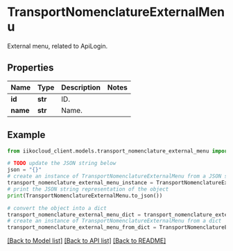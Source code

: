 # TransportNomenclatureExternalMenu

External menu, related to ApiLogin.

## Properties

Name | Type | Description | Notes
------------ | ------------- | ------------- | -------------
**id** | **str** | ID. | 
**name** | **str** | Name. | 

## Example

```python
from iikocloud_client.models.transport_nomenclature_external_menu import TransportNomenclatureExternalMenu

# TODO update the JSON string below
json = "{}"
# create an instance of TransportNomenclatureExternalMenu from a JSON string
transport_nomenclature_external_menu_instance = TransportNomenclatureExternalMenu.from_json(json)
# print the JSON string representation of the object
print(TransportNomenclatureExternalMenu.to_json())

# convert the object into a dict
transport_nomenclature_external_menu_dict = transport_nomenclature_external_menu_instance.to_dict()
# create an instance of TransportNomenclatureExternalMenu from a dict
transport_nomenclature_external_menu_from_dict = TransportNomenclatureExternalMenu.from_dict(transport_nomenclature_external_menu_dict)
```
[[Back to Model list]](../README.md#documentation-for-models) [[Back to API list]](../README.md#documentation-for-api-endpoints) [[Back to README]](../README.md)


